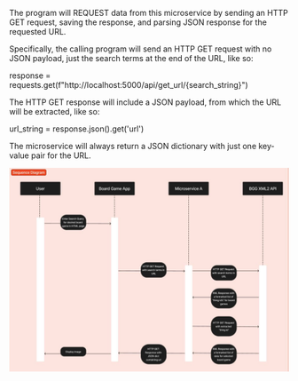 The program will REQUEST data from this microservice by sending an HTTP GET
request, saving the response, and parsing JSON response for the requested
URL.

Specifically, the calling program will send an HTTP GET request with no 
JSON payload, just the search terms at the end of the URL, like so:

response = requests.get(f"http://localhost:5000/api/get_url/{search_string}")

The HTTP GET response will include a JSON payload, from which the URL will be
extracted, like so:

url_string = response.json().get('url')

The microservice will always return a JSON dictionary with just one key-value
pair for the URL.

![alt text](sequence.jpg)